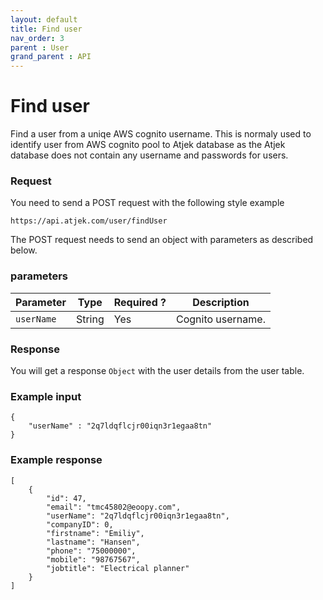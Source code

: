 ```yaml
---
layout: default
title: Find user
nav_order: 3
parent : User
grand_parent : API
---
```


# Find user
Find a user from a uniqe AWS cognito username. This is normaly used to identify user from AWS cognito pool to Atjek database as the Atjek database does not contain any username and passwords for users.

### Request
You need to send a POST request with the following style example 
```
https://api.atjek.com/user/findUser
```

The POST request needs to send an object with parameters as described below. 

### parameters 

| Parameter              | Type              | Required ? | Description  |
|------------------------|-------------------|------------|--------------|
| `userName`             | String            | Yes        | Cognito username. |

### Response
You will get a response `Object` with the user details from the user table.

### Example input
```
{
    "userName" : "2q7ldqflcjr00iqn3r1egaa8tn"
}
```

### Example response
```
[
    {
        "id": 47,
        "email": "tmc45802@eoopy.com",
        "userName": "2q7ldqflcjr00iqn3r1egaa8tn",
        "companyID": 0,
        "firstname": "Emiliy",
        "lastname": "Hansen",
        "phone": "75000000",
        "mobile": "98767567",
        "jobtitle": "Electrical planner"
    }
]
```


